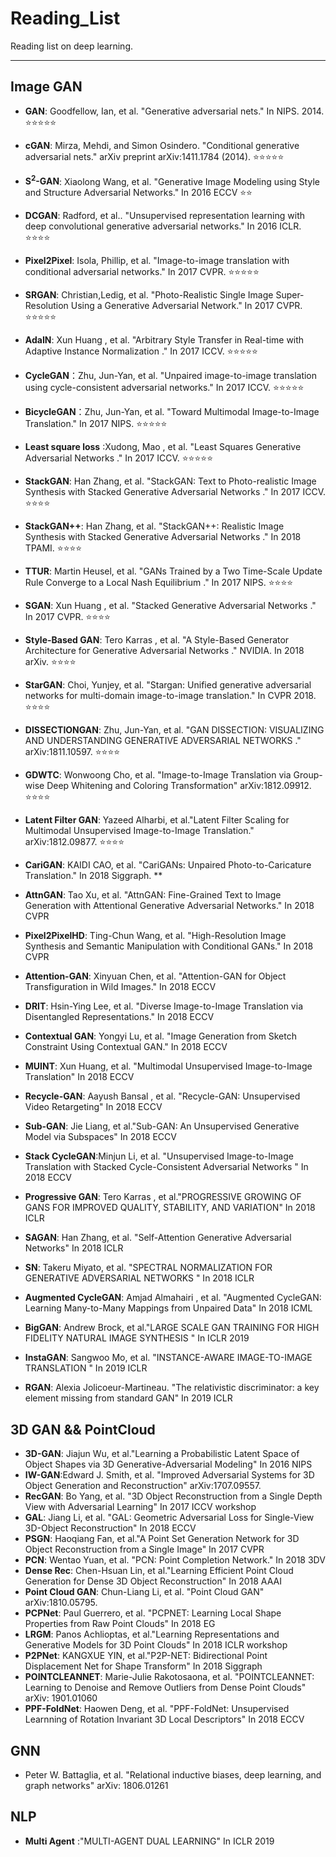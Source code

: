 # Reading_List
Reading list on deep learning. 

***

## Image GAN
* **GAN**: Goodfellow, Ian, et al. "Generative adversarial nets." In NIPS. 2014. :star::star::star::star::star:

* **cGAN**: Mirza, Mehdi, and Simon Osindero. "Conditional generative adversarial nets." arXiv preprint arXiv:1411.1784 (2014). :star::star::star::star::star:

* **S<sup>2</sup>-GAN**: Xiaolong Wang, et al. "Generative Image Modeling using Style and Structure Adversarial Networks." In 2016 ECCV :star::star:

* **DCGAN**: Radford, et al.. "Unsupervised representation learning with deep convolutional generative adversarial networks." In 2016 ICLR. :star::star::star::star: 

* **Pixel2Pixel**: Isola, Phillip, et al. "Image-to-image translation with conditional adversarial networks."  In 2017 CVPR. :star::star::star::star::star:

* **SRGAN**: Christian,Ledig, et al. "Photo-Realistic Single Image Super-Resolution Using a Generative Adversarial
  Network."  In 2017 CVPR. :star::star::star::star::star:

* **AdaIN**: Xun Huang , et al. "Arbitrary Style Transfer in Real-time with Adaptive Instance Normalization ."  In 2017 ICCV. :star::star::star::star::star:

* **CycleGAN**：Zhu, Jun-Yan, et al. "Unpaired image-to-image translation using cycle-consistent adversarial networks." In 2017 ICCV. :star::star::star::star::star:

* **BicycleGAN**：Zhu, Jun-Yan, et al. "Toward Multimodal Image-to-Image Translation." In 2017 NIPS. :star::star::star::star::star:

* **Least square loss** :Xudong, Mao , et al. "Least Squares Generative Adversarial Networks ." In 2017 ICCV. :star::star::star::star::star:

* **StackGAN**: Han Zhang, et al. "StackGAN: Text to Photo-realistic Image Synthesis with Stacked Generative Adversarial Networks ." In 2017 ICCV. :star::star::star::star:

* **StackGAN++**: Han Zhang, et al. "StackGAN++: Realistic Image Synthesis with Stacked Generative Adversarial Networks ." In 2018 TPAMI. :star::star::star::star:

* **TTUR**: Martin Heusel, et al. "GANs Trained by a Two Time-Scale Update Rule Converge to a Local Nash Equilibrium ." In 2017 NIPS. :star::star::star::star:

* **SGAN**: Xun Huang , et al. "Stacked Generative Adversarial Networks ." In 2017 CVPR. :star::star::star::star:

* **Style-Based GAN**: Tero Karras , et al. "A Style-Based Generator Architecture for Generative Adversarial Networks ." NVIDIA. In 2018 arXiv. :star::star::star::star:

* **StarGAN**: Choi, Yunjey, et al. "Stargan: Unified generative adversarial networks for multi-domain image-to-image translation." In CVPR 2018. :star::star::star::star:

* **DISSECTIONGAN**: Zhu, Jun-Yan, et al.  "GAN DISSECTION: VISUALIZING AND UNDERSTANDING GENERATIVE ADVERSARIAL NETWORKS ." arXiv:1811.10597. :star::star::star::star:

* **GDWTC**: Wonwoong Cho, et al. "Image-to-Image Translation via Group-wise Deep Whitening and Coloring Transformation" arXiv:1812.09912. :star::star::star::star: 

* **Latent Filter GAN**: Yazeed Alharbi, et al."Latent Filter Scaling for Multimodal Unsupervised Image-to-Image Translation." arXiv:1812.09877. :star::star::star::star: 

* **CariGAN**: KAIDI CAO, et al. "CariGANs: Unpaired Photo-to-Caricature Translation."  In 2018 Siggraph.  **

* **AttnGAN**: Tao Xu, et al. "AttnGAN: Fine-Grained Text to Image Generation with Attentional Generative Adversarial Networks." In 2018 CVPR

* **Pixel2PixelHD**: Ting-Chun Wang, et al. "High-Resolution Image Synthesis and Semantic Manipulation with Conditional GANs." In 2018 CVPR

* **Attention-GAN**: Xinyuan Chen, et al. "Attention-GAN for Object Transfiguration in Wild Images." In 2018 ECCV

* **DRIT**: Hsin-Ying Lee, et al. "Diverse Image-to-Image Translation via Disentangled Representations." In 2018 ECCV

* **Contextual GAN**: Yongyi Lu, et al. "Image Generation from Sketch Constraint Using Contextual GAN." In 2018 ECCV

* **MUINT**: Xun Huang, et al. "Multimodal Unsupervised Image-to-Image Translation" In 2018 ECCV

* **Recycle-GAN**: Aayush Bansal , et al. "Recycle-GAN: Unsupervised Video Retargeting" In 2018 ECCV

* **Sub-GAN**: Jie Liang, et al."Sub-GAN: An Unsupervised Generative Model via Subspaces" In 2018 ECCV

* **Stack CycleGAN**:Minjun Li, et al. "Unsupervised Image-to-Image Translation with Stacked Cycle-Consistent Adversarial Networks " In 2018 ECCV

* **Progressive GAN**: Tero Karras , et al."PROGRESSIVE GROWING OF GANS FOR IMPROVED QUALITY, STABILITY, AND VARIATION" In 2018 ICLR

* **SAGAN**: Han Zhang, et al. "Self-Attention Generative Adversarial Networks" In 2018 ICLR

* **SN**: Takeru Miyato, et al. "SPECTRAL NORMALIZATION FOR GENERATIVE ADVERSARIAL NETWORKS " In 2018 ICLR

* **Augmented CycleGAN**: Amjad Almahairi , et al. "Augmented CycleGAN: Learning Many-to-Many Mappings from Unpaired Data" In 2018 ICML

* **BigGAN**: Andrew Brock, et al."LARGE SCALE GAN TRAINING FOR HIGH FIDELITY NATURAL IMAGE SYNTHESIS " In ICLR 2019

* **InstaGAN**: Sangwoo Mo, et al. "INSTANCE-AWARE IMAGE-TO-IMAGE TRANSLATION " In 2019 ICLR

* **RGAN**: Alexia Jolicoeur-Martineau. "The relativistic discriminator: a key element missing from standard GAN" In 2019 ICLR

## 3D GAN && PointCloud
* **3D-GAN**: Jiajun Wu, et al."Learning a Probabilistic Latent Space of Object Shapes via 3D Generative-Adversarial Modeling" In 2016 NIPS
* **IW-GAN**:Edward J. Smith, et al. "Improved Adversarial Systems for 3D Object Generation and Reconstruction" arXiv:1707.09557. 
* **RecGAN**: Bo Yang, et al. "3D Object Reconstruction from a Single Depth View with Adversarial Learning" In 2017 ICCV workshop
* **GAL**: Jiang Li, et al. "GAL: Geometric Adversarial Loss for Single-View 3D-Object Reconstruction" In 2018 ECCV
* **PSGN**: Haoqiang Fan, et al."A Point Set Generation Network for 3D Object Reconstruction from a Single Image" In 2017 CVPR
* **PCN**: Wentao Yuan, et al. "PCN: Point Completion Network." In 2018 3DV
* **Dense Rec**: Chen-Hsuan Lin, et al."Learning Efficient Point Cloud Generation for Dense 3D Object Reconstruction" In 2018 AAAI
* **Point Cloud GAN**: Chun-Liang Li, et al. "Point Cloud GAN"  arXiv:1810.05795. 
* **PCPNet**: Paul Guerrero, et al. "PCPNET: Learning Local Shape Properties from Raw Point Clouds" In 2018 EG
* **LRGM**: Panos Achlioptas, et al."Learning Representations and Generative Models for 3D Point Clouds" In 2018 ICLR workshop 
* **P2PNet**: KANGXUE YIN, et al."P2P-NET: Bidirectional Point Displacement Net for Shape Transform" In 2018 Siggraph
* **POINTCLEANNET**: Marie-Julie Rakotosaona, et al. "POINTCLEANNET: Learning to Denoise and Remove Outliers from Dense Point Clouds" arXiv: 1901.01060 
* **PPF-FoldNet**: Haowen Deng, et al. "PPF-FoldNet: Unsupervised Learnning of Rotation Invariant 3D Local Descriptors" In 2018 ECCV

## GNN
* Peter W. Battaglia, et al. "Relational inductive biases, deep learning, and graph networks" arXiv: 1806.01261


## NLP

* **Multi Agent** :"MULTI-AGENT DUAL LEARNING" In ICLR 2019

  

  



